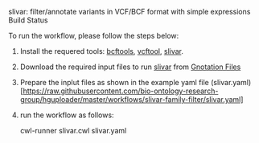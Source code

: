 slivar: filter/annotate variants in VCF/BCF format with simple expressions Build Status

To run the workflow, please follow the steps below:

1. Install the requered tools: [bcftools](https://samtools.github.io/bcftools/howtos/index.html), [vcftool](http://vcftools.sourceforge.net/), [slivar](https://github.com/brentp/slivar).

2. Download the required input files to run [slivar](https://github.com/brentp/slivar) from [Gnotation Files](https://github.com/brentp/slivar#gnotation-files)

3. Prepare the inplut files as shown in the example yaml file (slivar.yaml)[https://raw.githubusercontent.com/bio-ontology-research-group/hguploader/master/workflows/slivar-family-filter/slivar.yaml] 

4. run the workflow as follows:

   cwl-runner slivar.cwl slivar.yaml 